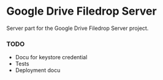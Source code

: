 # Google Drive Filedrop Server

Server part for the Google Drive Filedrop Server project.

### TODO
  - Docu for keystore credential
  - Tests
  - Deployment docu